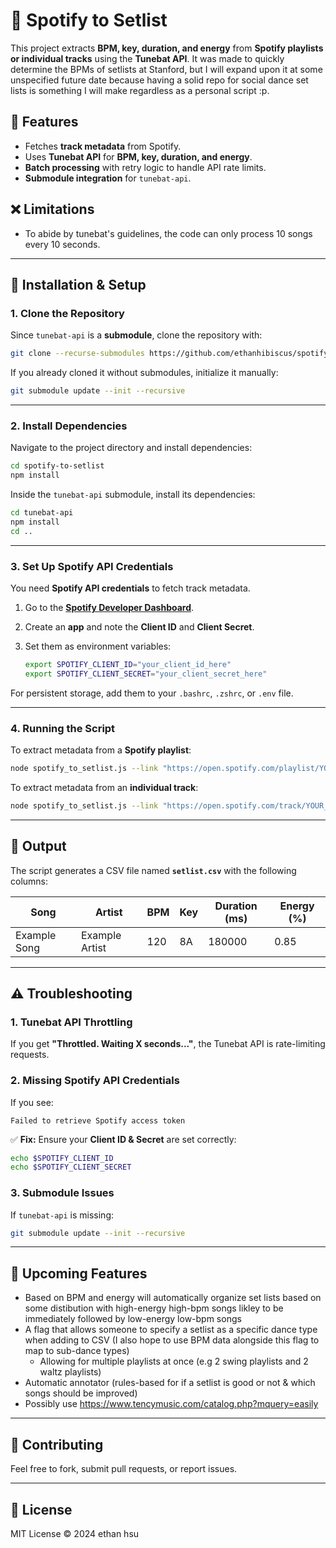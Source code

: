 
# 🎵 Spotify to Setlist

This project extracts **BPM, key, duration, and energy** from **Spotify playlists or individual tracks** using the **Tunebat API**. It was made to quickly determine the BPMs of setlists at Stanford,
but I will expand upon it at some unspecified future date because having a solid repo for social dance set lists is something I will make regardless as a personal script :p.

## 📌 Features
- Fetches **track metadata** from Spotify.
- Uses **Tunebat API** for **BPM, key, duration, and energy**.
- **Batch processing** with retry logic to handle API rate limits.
- **Submodule integration** for `tunebat-api`.

## ❌ Limitations
- To abide by tunebat's guidelines, the code can only process 10 songs every 10 seconds.
---

## 🚀 Installation & Setup

### **1. Clone the Repository**
Since `tunebat-api` is a **submodule**, clone the repository with: 

```bash
git clone --recurse-submodules https://github.com/ethanhibiscus/spotify-to-setlist.git
```
If you already cloned it without submodules, initialize it manually:
```bash
git submodule update --init --recursive
```

---

### **2. Install Dependencies**
Navigate to the project directory and install dependencies:

```bash
cd spotify-to-setlist
npm install
```

Inside the `tunebat-api` submodule, install its dependencies:
```bash
cd tunebat-api
npm install
cd ..
```

---

### **3. Set Up Spotify API Credentials**
You need **Spotify API credentials** to fetch track metadata.

1. Go to the **[Spotify Developer Dashboard](https://developer.spotify.com/dashboard/)**.
2. Create an **app** and note the **Client ID** and **Client Secret**.
3. Set them as environment variables:

   ```bash
   export SPOTIFY_CLIENT_ID="your_client_id_here"
   export SPOTIFY_CLIENT_SECRET="your_client_secret_here"
   ```

For persistent storage, add them to your `.bashrc`, `.zshrc`, or `.env` file.

---

### **4. Running the Script**
To extract metadata from a **Spotify playlist**:

```bash
node spotify_to_setlist.js --link "https://open.spotify.com/playlist/YOUR_PLAYLIST_ID"
```

To extract metadata from an **individual track**:

```bash
node spotify_to_setlist.js --link "https://open.spotify.com/track/YOUR_TRACK_ID"
```

---

## 📄 Output
The script generates a CSV file named **`setlist.csv`** with the following columns:

| Song | Artist | BPM | Key | Duration (ms) | Energy (%) |
|------|--------|-----|-----|--------------|-----------|
| Example Song | Example Artist | 120 | 8A | 180000 | 0.85 |

---

## ⚠️ Troubleshooting

### **1. Tunebat API Throttling**
If you get **"Throttled. Waiting X seconds..."**, the Tunebat API is rate-limiting requests.

### **2. Missing Spotify API Credentials**
If you see:
```
Failed to retrieve Spotify access token
```
✅ **Fix:** Ensure your **Client ID & Secret** are set correctly:
```bash
echo $SPOTIFY_CLIENT_ID
echo $SPOTIFY_CLIENT_SECRET
```

### **3. Submodule Issues**
If `tunebat-api` is missing:
```bash
git submodule update --init --recursive
```
---

## 🔔 Upcoming Features 
- Based on BPM and energy will automatically organize set lists based on some distibution with high-energy high-bpm songs likley to be immediately followed by low-energy low-bpm songs
- A flag that allows someone to specify a setlist as a specific dance type when adding to CSV (I also hope to use BPM data alongside this flag to map to sub-dance types) 
    - Allowing for multiple playlists at once (e.g 2 swing playlists and 2 waltz playlists)
- Automatic annotator (rules-based for if a setlist is good or not & which songs should be improved)
- Possibly use https://www.tencymusic.com/catalog.php?mquery=easily
---

## 🤝 Contributing
Feel free to fork, submit pull requests, or report issues.

---

## 📜 License
MIT License © 2024 ethan hsu
```

